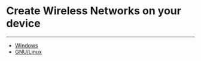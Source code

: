# Create Wireless Networks on your device
---

- [Windows](https://github.com/xaneem/wifi-hotspot/blob/master/hotspot.bat)
- [GNU/Linux](https://github.com/oblique/create_ap)
